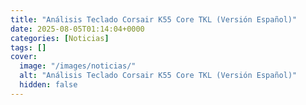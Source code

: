 ```yaml
---
title: "Análisis Teclado Corsair K55 Core TKL (Versión Español)"
date: 2025-08-05T01:14:04+0000
categories: [Noticias]
tags: []
cover:
  image: "/images/noticias/"
  alt: "Análisis Teclado Corsair K55 Core TKL (Versión Español)"
  hidden: false
---
```



